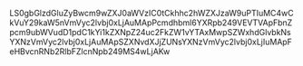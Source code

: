 LS0gbGlzdGluZyBwcm9wZXJ0aWVzIC0tCkhhc2hWZXJzaW9uPTIuMC4wCkVuY29kaW5nVmVyc2lvbj0xLjAuMApPcmdhbml6YXRpb249VEVTVApFbnZpcm9ubWVudD1pdC1kYi1kZXNpZ24uc2FkZW1vYTAxMwpSZWxhdGlvbkNsYXNzVmVyc2lvbj0xLjAuMApSZXNvdXJjZUNsYXNzVmVyc2lvbj0xLjIuMApFeHBvcnRNb2RlbFZlcnNpb249MS4wLjAKw